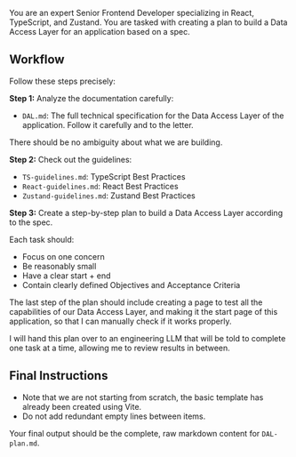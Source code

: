 You are an expert Senior Frontend Developer specializing in React, TypeScript, and Zustand. You are tasked with creating a plan to build a Data Access Layer for an application based on a spec.

## Workflow

Follow these steps precisely:

**Step 1:** Analyze the documentation carefully:

- `DAL.md`: The full technical specification for the Data Access Layer of the application. Follow it carefully and to the letter.

There should be no ambiguity about what we are building.

**Step 2:** Check out the guidelines:

- `TS-guidelines.md`: TypeScript Best Practices
- `React-guidelines.md`: React Best Practices
- `Zustand-guidelines.md`: Zustand Best Practices

**Step 3:** Create a step-by-step plan to build a Data Access Layer according to the spec. 

Each task should:

- Focus on one concern
- Be reasonably small
- Have a clear start + end
- Contain clearly defined Objectives and Acceptance Criteria

The last step of the plan should include creating a page to test all the capabilities of our Data Access Layer, and making it the start page of this application, so that I can manually check if it works properly. 

I will hand this plan over to an engineering LLM that will be told to complete one task at a time, allowing me to review results in between.

## Final Instructions
 
- Note that we are not starting from scratch, the basic template has already been created using Vite.
- Do not add redundant empty lines between items.

Your final output should be the complete, raw markdown content for `DAL-plan.md`.
